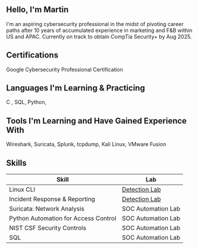 ## Hello, I'm Martin 

I'm an aspiring cybersecurity professional in the midst of pivoting career paths after 10 years of accumulated experience in marketing and F&B within US and APAC.  Currently on track to obtain CompTia Security+ by Aug 2025.

## Certifications
Google Cybersecurity Professional Certification 

## Languages I'm Learning & Practicing
C , SQL, Python, 

## Tools I'm Learning and Have Gained Experience With
Wireshark, Suricata, Splunk, tcpdump, Kali Linux, VMware Fusion

## Skills

| Skill                                         | Lab         |
|-----------------------------------------------|----------------------------|
| Linux CLI                                     | <a href="https://google.com">Detection Lab</a>|
| Incident Response & Reporting                 | <a href="https://google.com">Detection Lab</a>|
| Suricata: Network Analysis                    | SOC Automation Lab|
| Python Automation for Access Control          | SOC Automation Lab|
| NIST CSF Security Controls                    | SOC Automation Lab|
| SQL                                           | SOC Automation Lab|

